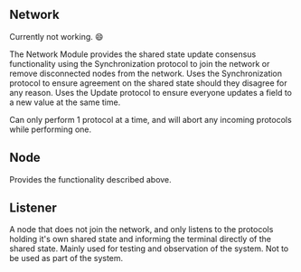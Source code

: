 Network
---
Currently not working. :smile:

The Network Module provides the shared state update consensus functionality using the Synchronization protocol to join the network or remove disconnected nodes from the network.
Uses the Synchronization protocol to ensure agreement on the shared state should they disagree for any reason.
Uses the Update protocol to ensure everyone updates a field to a new value at the same time.

Can only perform 1 protocol at a time, and will abort any incoming protocols while performing one.


Node
---
Provides the functionality described above.

Listener
---
A node that does not join the network, and only listens to the protocols holding it's own shared state and informing the terminal directly of the shared state.
Mainly used for testing and observation of the system. Not to be used as part of the system.